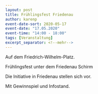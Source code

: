 ```yaml
---
layout: post
title: Frühlingsfest Friedenau
author: karenp
event-date-sort: 2020-05-17
event-date: "17.05.2020"
event-time: "14:00 - 18:00"
tags: [Veranstaltung]
excerpt_separator: <!--mehr-->
---
```


Auf dem Friedrich-Wilhelm-Platz.
<!--mehr-->
Frühlingsfest unter dem Friedenau Schirm

Die Initiative in Friedenau stellen sich vor.

Mit Gewinnspiel und Infostand.
